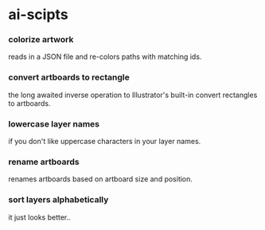 # ai-scipts

### colorize artwork

reads in a JSON file and re-colors paths with matching ids. 

### convert artboards to rectangle

the long awaited inverse operation to Illustrator's built-in convert rectangles to artboards.

### lowercase layer names

if you don't like uppercase characters in your layer names.

### rename artboards

renames artboards based on artboard size and position.

### sort layers alphabetically

it just looks better..
